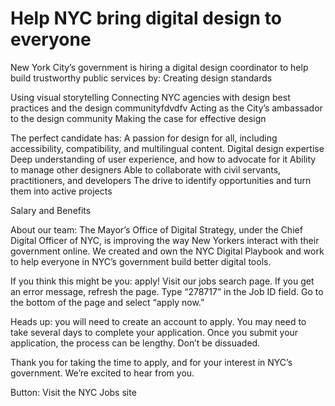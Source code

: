 # Help NYC bring digital design to everyone
New York City’s government is hiring a digital design coordinator to help build trustworthy public services by:
Creating design standards

Using visual storytelling
Connecting NYC agencies with design best practices and the design communityfdvdfv
Acting as the City’s ambassador to the design community
Making the case for effective design

The perfect candidate has:
A passion for design for all, including accessibility, compatibility, and multilingual content.
Digital design expertise
Deep understanding of user experience, and how to advocate for it
Ability to manage other designers
Able to collaborate with civil servants, practitioners, and developers
The drive to identify opportunities and turn them into active projects

Salary and Benefits

About our team:
The Mayor’s Office of Digital Strategy, under the Chief Digital Officer of NYC, is improving the way New Yorkers interact with their government online. We created and own the NYC Digital Playbook and work to help everyone in NYC’s government build better digital tools.

If you think this might be you: apply!
Visit our jobs search page.
If you get an error message, refresh the page.
Type “278717” in the Job ID field. 
Go to the bottom of the page and select “apply now.”

Heads up: you will need to create an account to apply. You may need to take several days to complete your application. Once you submit your application, the process can be lengthy. Don’t be dissuaded.

Thank you for taking the time to apply, and for your interest in NYC’s government. We’re excited to hear from you.

Button: Visit the NYC Jobs site

